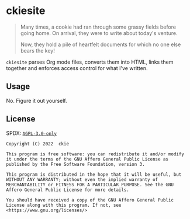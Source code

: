 # ckiesite

> Many times, a cookie had ran through some grassy fields before going home. On arrival, they were to write about today's venture.
> 
> Now, they hold a pile of heartfelt documents for which no one else bears the key!

`ckiesite` parses Org mode files, converts them into HTML, links them together and enforces access control for what I've written. 

## Usage

No. Figure it out yourself.

## License

SPDX: [`AGPL-3.0-only`](https://spdx.org/licenses/AGPL-3.0-only.html)
```
Copyright (C) 2022  ckie

This program is free software: you can redistribute it and/or modify it under the terms of the GNU Affero General Public License as published by the Free Software Foundation, version 3.

This program is distributed in the hope that it will be useful, but WITHOUT ANY WARRANTY; without even the implied warranty of MERCHANTABILITY or FITNESS FOR A PARTICULAR PURPOSE. See the GNU Affero General Public License for more details.

You should have received a copy of the GNU Affero General Public License along with this program. If not, see <https://www.gnu.org/licenses/>
```

